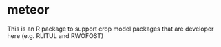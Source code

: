 # meteor
This is an R package to support crop model packages that are developer here (e.g. RLITUL and RWOFOST)


